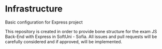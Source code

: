 # Infrastructure
Basic configuration for Express project

This repository is created in order to provide bone structure for the exam JS Back-End with Express in SoftUni - Sofia.
All issues and pull requests will be carefully considered and if approved, will be implemented.
